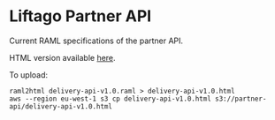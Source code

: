 # Liftago Partner API

Current RAML specifications of the partner API.

HTML version available [here](https://s3-eu-west-1.amazonaws.com/partner-api/delivery-api-v1.0.html).

To upload:

```
raml2html delivery-api-v1.0.raml > delivery-api-v1.0.html
aws --region eu-west-1 s3 cp delivery-api-v1.0.html s3://partner-api/delivery-api-v1.0.html
```
